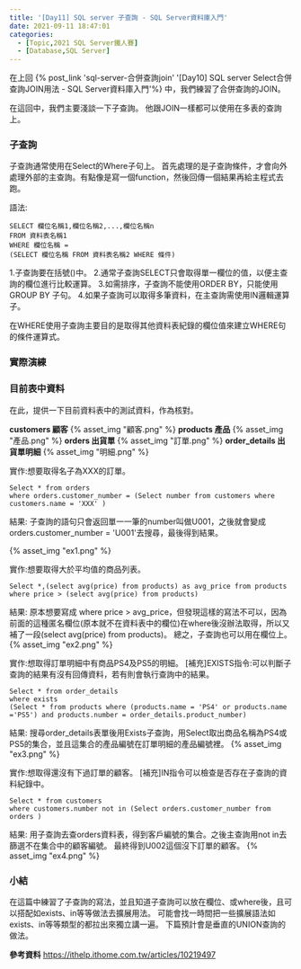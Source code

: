 ```yaml
---
title: '[Day11] SQL server 子查詢 - SQL Server資料庫入門'
date: 2021-09-11 18:47:01
categories:
  - [Topic,2021 SQL Server鐵人賽]
  - [Database,SQL Server]
---
```

在上回 {% post_link 'sql-server-合併查詢join' '[Day10] SQL server Select合併查詢JOIN用法 - SQL Server資料庫入門'%} 中，我們練習了合併查詢的JOIN。

在這回中，我們主要淺談一下子查詢。
他跟JOIN一樣都可以使用在多表的查詢上。

### 子查詢
子查詢通常使用在Select的Where子句上。
首先處理的是子查詢條件，才會向外處理外部的主查詢。有點像是寫一個function，然後回傳一個結果再給主程式去跑。

語法:
```
SELECT 欄位名稱1,欄位名稱2,...,欄位名稱n 
FROM 資料表名稱1
WHERE 欄位名稱 = 
(SELECT 欄位名稱 FROM 資料表名稱2 WHERE 條件)
```
1.子查詢要在括號()中。
2.通常子查詢SELECT只會取得單一欄位的值，以便主查詢的欄位進行比較運算。
3.如需排序，子查詢不能使用ORDER BY，只能使用GROUP BY 子句。
4.如果子查詢可以取得多筆資料，在主查詢需使用IN邏輯運算子。

在WHERE使用子查詢主要目的是取得其他資料表紀錄的欄位值來建立WHERE句的條件運算式。

### 實際演練
### 目前表中資料
在此，提供一下目前資料表中的測試資料，作為核對。

**customers 顧客**
{% asset_img "顧客.png" %}
**products 產品**
{% asset_img "產品.png" %}
**orders 出貨單**
{% asset_img "訂單.png" %}
**order_details 出貨單明細**
{% asset_img "明細.png" %}


實作:想要取得名子為XXX的訂單。
```
Select * from orders 
where orders.customer_number = (Select number from customers where customers.name = 'XXX' )
```
結果:
子查詢的語句只會返回單一一筆的number叫做U001，之後就會變成orders.customer_number = 'U001'去搜尋，最後得到結果。

{% asset_img "ex1.png" %}



實作:想要取得大於平均值的商品列表。
```
Select *,(select avg(price) from products) as avg_price from products 
where price > (select avg(price) from products)
```
結果:
原本想要寫成 where price > avg_price，但發現這樣的寫法不可以，因為前面的這種匿名欄位(原本就不在資料表中的欄位)在where後沒辦法取得，所以又補了一段(select avg(price) from products)。
總之，子查詢也可以用在欄位上。
{% asset_img "ex2.png" %}

實作:想取得訂單明細中有商品PS4及PS5的明細。
[補充]EXISTS指令:可以判斷子查詢的結果有沒有回傳資料，若有則會執行查詢中的結果。
```
Select * from order_details 
where exists 
(Select * from products where (products.name = 'PS4' or products.name ='PS5') and products.number = order_details.product_number)
```
結果:
搜尋order_details表單後用Exists子查詢，用Select取出商品名稱為PS4或PS5的集合，並且這集合的產品編號在訂單明細的產品編號裡。
{% asset_img "ex3.png" %}

實作:想取得還沒有下過訂單的顧客。
[補充]IN指令可以檢查是否存在子查詢的資料紀錄中。
```
Select * from customers 
where customers.number not in (Select orders.customer_number from orders )
```
結果:
用子查詢去查orders資料表，得到客戶編號的集合。之後主查詢用not in去篩選不在集合中的顧客編號。
最終得到U002這個沒下訂單的顧客。
{% asset_img "ex4.png" %}

### 小結
在這篇中練習了子查詢的寫法，並且知道子查詢可以放在欄位、或where後，且可以搭配如exists、in等等做法去擴展用法。
可能會找一時間把一些擴展語法如exists、in等等類型的都拉出來獨立講一遍。
下篇預計會是垂直的UNION查詢的做法。

**參考資料**
https://ithelp.ithome.com.tw/articles/10219497